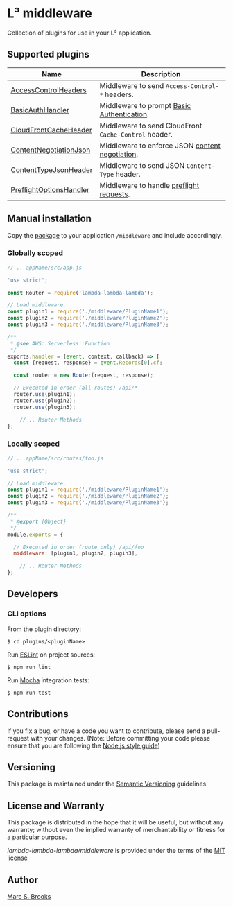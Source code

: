 # L³ middleware

Collection of plugins for use in your L³ application.

## Supported plugins

| Name                        | Description                               |
|-----------------------------|-------------------------------------------|
| [AccessControlHeaders](https://github.com/lambda-lambda-lambda/middleware/plugins/AccessControlHeaders) | Middleware to send `Access-Control-*` headers. |
| [BasicAuthHandler](https://github.com/lambda-lambda-lambda/middleware/plugins/BasicAuthHandler) | Middleware to prompt [Basic Authentication](https://en.wikipedia.org/wiki/Basic_access_authentication). |
| [CloudFrontCacheHeader](https://github.com/lambda-lambda-lambda/middleware/plugins/CloudFrontCacheHeader) | Middleware to send CloudFront `Cache-Control` header. |
| [ContentNegotiationJson](https://github.com/lambda-lambda-lambda/middleware/plugins/ContentNegotiationJson) | Middleware to enforce JSON [content negotiation](https://developer.mozilla.org/en-US/docs/Web/HTTP/Headers/Accept). |
| [ContentTypeJsonHeader](https://github.com/lambda-lambda-lambda/middleware/plugins/ContentTypeJsonHeader) | Middleware to send JSON `Content-Type` header. |
| [PreflightOptionsHandler](https://github.com/lambda-lambda-lambda/middleware/plugins/PreflightOptionsHandler) | Middleware to handle [preflight requests](https://developer.mozilla.org/en-US/docs/Web/HTTP/Methods/OPTIONS). |

## Manual installation

Copy the [package](https://github.com/lambda-lambda-lambda/middleware) to your application `/middleware` and include accordingly.

### Globally scoped

```javascript
// .. appName/src/app.js

'use strict';

const Router = require('lambda-lambda-lambda');

// Load middleware.
const plugin1 = require('./middleware/PluginName1');
const plugin2 = require('./middleware/PluginName2');
const plugin3 = require('./middleware/PluginName3');

/**
 * @see AWS::Serverless::Function
 */
exports.handler = (event, context, callback) => {
  const {request, response} = event.Records[0].cf;

  const router = new Router(request, response);

  // Executed in order (all routes) /api/*
  router.use(plugin1);
  router.use(plugin2);
  router.use(plugin3);

    // .. Router Methods
};
```

### Locally scoped

```javascript
// .. appName/src/routes/foo.js

'use strict';

// Load middleware.
const plugin1 = require('./middleware/PluginName1');
const plugin2 = require('./middleware/PluginName2');
const plugin3 = require('./middleware/PluginName3');

/**
 * @export {Object}
 */
module.exports = {

  // Executed in order (route only) /api/foo
  middleware: [plugin1, plugin2, plugin3],

    // .. Router Methods
};
```

## Developers

### CLI options

From the plugin directory:

    $ cd plugins/<pluginName>

Run [ESLint](https://eslint.org/) on project sources:

    $ npm run lint

Run [Mocha](https://mochajs.org) integration tests:

    $ npm run test

## Contributions

If you fix a bug, or have a code you want to contribute, please send a pull-request with your changes. (Note: Before committing your code please ensure that you are following the [Node.js style guide](https://github.com/felixge/node-style-guide))

## Versioning

This package is maintained under the [Semantic Versioning](https://semver.org) guidelines.

## License and Warranty

This package is distributed in the hope that it will be useful, but without any warranty; without even the implied warranty of merchantability or fitness for a particular purpose.

_lambda-lambda-lambda/middleware_ is provided under the terms of the [MIT license](http://www.opensource.org/licenses/mit-license.php)

## Author

[Marc S. Brooks](https://github.com/nuxy)
